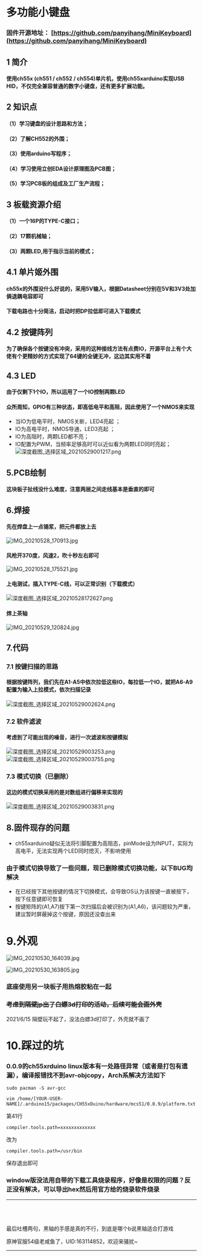 # 多功能小键盘

### 固件开源地址： [https://github.com/panyihang/MiniKeyboard](https://github.com/panyihang/MiniKeyboard)

## 1 简介

#### 使用ch55x (ch551 / ch552 / ch554)单片机，使用ch55xarduino实现USB HID，不仅完全兼容普通的数字小键盘，还有更多扩展功能。

## 2 知识点

#### （1）学习键盘的设计思路和方法；

#### （2）了解CH552的外围；

#### （3）使用arduino写程序；

#### （4）学习使用立创EDA设计原理图及PCB图；

#### （5）学习PCB板的组成及工厂生产流程；

## 3 板载资源介绍

#### （1）一个16P的TYPE-C接口；

#### （2）17颗机械轴；

#### （3）两颗LED,用于指示当前的模式；

## 4.1 单片姬外围

#### ch55x的外围没什么好说的，采用5V输入，根据Datasheet分别在5V和3V3处加俩退耦电容即可

#### 下载电路也十分简洁，启动时把DP拉低即可进入下载模式

## 4.2 按键阵列

#### 为了确保各个按键没有冲突，采用的这种接线方法有点费IO，开源平台上有个大佬有个更精妙的方式实现了64键的全键无冲，这边其实用不着

## 4.3 LED

#### 由于仅剩下1个IO，所以运用了一个IO控制两颗LED

#### 众所周知，GPIO有三种状态，即高低电平和高阻，因此使用了一个NMOS来实现

* 当IO为低电平时，NMOS关断，LED4亮起 ；
* IO为高电平时，NMOS导通，LED3亮起 ；
* IO为高阻时，两颗LED都不亮；
* IO配置为PWM，当频率足够高时可以近似看为两颗LED同时亮起；
![深度截图_选择区域_20210529001217.png](https://image.lceda.cn/pullimage/gUFyceD73ZDXwc74twV9qBtIvAH2wXwUBM6L4beh.png)

## 5.PCB绘制

#### 这块板子扯线没什么难度，注意两层之间走线基本是垂直的即可

## 6.焊接

#### 先在焊盘上一点锡浆，把元件都放上去

![IMG_20210528_170913.jpg](https://image.lceda.cn/pullimage/ZtxzlJMMWyc3KbX30Z7fFLVWjS1iRdmkD1IYOTqV.jpeg)

#### 风枪开370度，风速2，吹十秒左右即可

![IMG_20210528_175521.jpg](https://image.lceda.cn/pullimage/UMAJgxEJhBoXYd6GylAKIKWmbEf9jcLTjblspzaU.jpeg)

#### 上电测试，插入TYPE-C线，可以正常识别（下载模式）

![深度截图_选择区域_20210528172627.png](https://image.lceda.cn/pullimage/L8f2ynnxthY1AtV0EaQXY6GxFQ7BRni8Vyf0j16y.png)

#### 焊上茶轴

![IMG_20210529_120824.jpg](https://image.lceda.cn/pullimage/zNaUDnT0baXXFtQhRGfB2nHIB2T6Fi83ML0iUaeo.jpeg)

## 7.代码

### 7.1 按键扫描的思路

#### 根据按键阵列，我们先在A1-A5中依次拉低这些IO，每拉低一个IO，就把A6-A9配置为输入上拉模式，依次扫描记录

![深度截图_选择区域_20210529002624.png](https://image.lceda.cn/pullimage/gzLCinBafKvQ9E9IExZqqHYdBMjPDO0euhT9EsaH.png)

### 7.2 软件滤波

#### 考虑到了可能出现的噪音，进行一次滤波和按键模拟

![深度截图_选择区域_20210529003253.png](https://image.lceda.cn/pullimage/mDFkLS6wtf0Xn1lbqIDA8hPQ8PnLniaqL1obmhHU.png)
![深度截图_选择区域_20210529003755.png](https://image.lceda.cn/pullimage/Sz0zf7eAY4FadctQkoqCTZi9bmvoYyi9pJu3cQeS.png)

### 7.3 模式切换（已删除）

#### 这边的模式切换采用的是对数组进行偏移来实现的

![深度截图_选择区域_20210529003831.png](https://image.lceda.cn/pullimage/2LUhk6QLqnQ8OUI8PwLRlX955MLHJE136Wo0FCCc.png)

## 8.固件现存的问题

* ch55xarduino疑似无法将引脚配置为高阻态，pinMode设为INPUT，实际为高电平，无法实现两个LED同时熄灭，不影响使用

### 由于模式切换导致了一些问题，现已删除模式切换功能，以下BUG均解决

* 在已经按下其他按键的情况下切换模式，会导致OS认为该按键一直被按下，按下任意键即可恢复
* 按键矩阵的(A1,A7)按下第一次扫描后会被识别为(A1,A6)，该问题较为严重，建议暂时屏蔽掉这个按键，原因还没查出来

# 9.外观

![IMG_20210530_164039.jpg](https://image.lceda.cn/pullimage/1Z4TaLq18ibr7d9AfoAaq3n8IRxRvgrEfoqre5WO.jpeg)

![IMG_20210530_163805.jpg](https://image.lceda.cn/pullimage/HDKuAUA0n76fAEmHoXIIvAFA9mrKF3CeOTD7Hx1F.jpeg)

### 底座使用另一块板子用热熔胶粘在一起

### <del>考虑到隔壁jp出了白嫖3d打印的活动，后续可能会画外壳</del>

2021/6/15 隔壁玩不起了，没法白嫖3d打印了，外壳就不画了

# 10.踩过的坑

### 0.0.9的ch55xrduino linux版本有一处路径异常（或者是打包有遗漏），编译报错找不到avr-objcopy，Arch系解决方法如下

`sudo pacman -S avr-gcc`

`vim /home/[YOUR-USER-NAME]/.arduino15/packages/CH55xDuino/hardware/mcs51/0.0.9/platform.txt`

第41行

`compiler.tools.path=xxxxxxxxxxxxx`

改为

`compiler.tools.path=/usr/bin`

保存退出即可

### window版没法用自带的下载工具烧录程序，好像是权限的问题？反正没有解决，可以导出hex然后用官方给的烧录软件烧录

- - -

<br>
<br>
<br>
最后吐槽两句，黑轴的手感是真的不行，到底是哪个b说黑轴适合打游戏

原神官服54级老咸鱼了，UID:163114852，欢迎来骚扰~

- - -
